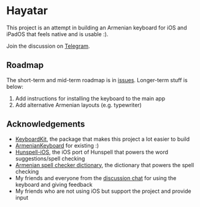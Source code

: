 # Hayatar

This project is an attempt in building an Armenian keyboard for iOS and iPadOS that
feels native and is usable :).

Join the discussion on [Telegram](https://t.me/hayatar_keyboard).

## Roadmap

The short-term and mid-term roadmap is in [issues](https://github.com/f-person/hayatar/issues).
Longer-term stuff is below:

1. Add instructions for installing the keyboard to the main app
1. Add alternative Armenian layouts (e.g. typewriter)

## Acknowledgements

* [KeyboardKit](https://github.com/KeyboardKit/KeyboardKit), the package that makes
  this project a lot easier to build
* [ArmenianKeyboard](https://github.com/deimusmeister/ArmenianKeyboard) for existing :)
* [Hunspell-iOS](https://github.com/aaronSig/Hunspell-iOS), the iOS port of Hunspell
  that powers the word suggestions/spell checking
* [Armenian spell checker dictionary](https://addons.mozilla.org/en-US/firefox/addon/armenian-spell-checker-diction/),
  the dictionary that powers the spell checking
* My friends and everyone from the [discussion chat](https://t.me/hayatar_keyboard)
  for using the keyboard and giving feedback
* My friends who are not using iOS but support the project and provide input